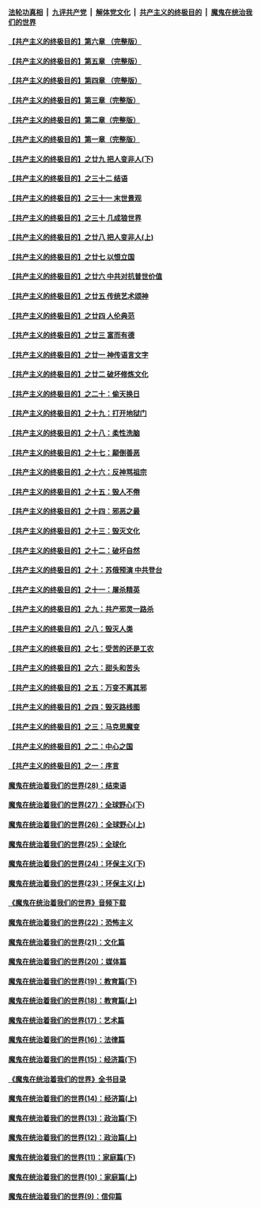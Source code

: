 

####  [法轮功真相](../../../../basic/blob/master/README.md?t=04080701) &nbsp;|&nbsp; [九评共产党](../../../../9ping.md/blob/master/README.md?t=04080701) &nbsp;|&nbsp; [解体党文化](../../../../jtdwh.md/blob/master/README.md?t=04080701)  &nbsp;|&nbsp; [共产主义的终极目的](../../../../gczydzjmd.md/blob/master/README.md?t=04080701) &nbsp;|&nbsp; [魔鬼在统治我们的世界](../../../../mgztzwmdsj.md/blob/master/README.md?t=04080701) 

#### [【共产主义的终极目的】第六章 （完整版）](../pages/nsc422/n11428913.md?t=04080701) 

#### [【共产主义的终极目的】第五章 （完整版）](../pages/nsc422/n11428912.md?t=04080701) 

#### [【共产主义的终极目的】第四章 （完整版）](../pages/nsc422/n11428907.md?t=04080701) 

#### [【共产主义的终极目的】第三章（完整版）](../pages/nsc422/n11428848.md?t=04080701) 

#### [【共产主义的终极目的】第二章（完整版）](../pages/nsc422/n11428831.md?t=04080701) 

#### [【共产主义的终极目的】第一章（完整版）](../pages/nsc422/n11417651.md?t=04080701) 

#### [【共产主义的终极目的】之廿九 把人变非人(下)](../pages/nsc422/n11344140.md?t=04080701) 

#### [【共产主义的终极目的】之三十二 结语](../pages/nsc422/n11360535.md?t=04080701) 

#### [【共产主义的终极目的】之三十一 末世景观](../pages/nsc422/n11351129.md?t=04080701) 

#### [【共产主义的终极目的】之三十 几成狼世界](../pages/nsc422/n11348280.md?t=04080701) 

#### [【共产主义的终极目的】之廿八 把人变非人(上)](../pages/nsc422/n11340492.md?t=04080701) 

#### [【共产主义的终极目的】之廿七 以恨立国](../pages/nsc422/n11336944.md?t=04080701) 

#### [【共产主义的终极目的】之廿六 中共对抗普世价值](../pages/nsc422/n11324785.md?t=04080701) 

#### [【共产主义的终极目的】之廿五 传统艺术颂神](../pages/nsc422/n11296396.md?t=04080701) 

#### [【共产主义的终极目的】之廿四 人伦典范](../pages/nsc422/n11296397.md?t=04080701) 

#### [【共产主义的终极目的】之廿三 富而有德](../pages/nsc422/n11283598.md?t=04080701) 

#### [【共产主义的终极目的】之廿一 神传语言文字](../pages/nsc422/n11263265.md?t=04080701) 

#### [【共产主义的终极目的】之廿二 破坏修炼文化](../pages/nsc422/n11245728.md?t=04080701) 

#### [【共产主义的终极目的】之二十：偷天换日](../pages/nsc422/n11238846.md?t=04080701) 

#### [【共产主义的终极目的】之十九：打开地狱门](../pages/nsc422/n11206376.md?t=04080701) 

#### [【共产主义的终极目的】之十八：柔性洗脑](../pages/nsc422/n11199994.md?t=04080701) 

#### [【共产主义的终极目的】之十七：颠倒善恶](../pages/nsc422/n11179782.md?t=04080701) 

#### [【共产主义的终极目的】之十六：反神骂祖宗](../pages/nsc422/n11166798.md?t=04080701) 

#### [【共产主义的终极目的】之十五：毁人不倦](../pages/nsc422/n11166792.md?t=04080701) 

#### [【共产主义的终极目的】之十四：邪恶之最](../pages/nsc422/n11150249.md?t=04080701) 

#### [【共产主义的终极目的】之十三：毁灭文化](../pages/nsc422/n11135227.md?t=04080701) 

#### [【共产主义的终极目的】之十二：破坏自然](../pages/nsc422/n11135214.md?t=04080701) 

#### [【共产主义的终极目的】之十：苏俄预演 中共登台](../pages/nsc422/n11118424.md?t=04080701) 

#### [【共产主义的终极目的】之十一：屠杀精英](../pages/nsc422/n11118442.md?t=04080701) 

#### [【共产主义的终极目的】之九：共产邪灵一路杀](../pages/nsc422/n11114139.md?t=04080701) 

#### [【共产主义的终极目的】之八：毁灭人类](../pages/nsc422/n11108503.md?t=04080701) 

#### [【共产主义的终极目的】之七：受苦的还是工农](../pages/nsc422/n11101809.md?t=04080701) 

#### [【共产主义的终极目的】之六：甜头和苦头](../pages/nsc422/n11096971.md?t=04080701) 

#### [【共产主义的终极目的】之五：万变不离其邪](../pages/nsc422/n11091285.md?t=04080701) 

#### [【共产主义的终极目的】之四：毁灭路线图](../pages/nsc422/n11086284.md?t=04080701) 

#### [【共产主义的终极目的】之三：马克思魔变](../pages/nsc422/n11061941.md?t=04080701) 

#### [【共产主义的终极目的】之二：中心之国](../pages/nsc422/n11047728.md?t=04080701) 

#### [【共产主义的终极目的】之一：序言](../pages/nsc422/n11086077.md?t=04080701) 

#### [魔鬼在统治着我们的世界(28)：结束语](../pages/nsc422/n10936246.md?t=04080701) 

#### [魔鬼在统治着我们的世界(27)：全球野心(下)](../pages/nsc422/n10928319.md?t=04080701) 

#### [魔鬼在统治着我们的世界(26)：全球野心(上)](../pages/nsc422/n10900318.md?t=04080701) 

#### [魔鬼在统治着我们的世界(25)：全球化](../pages/nsc422/n10788205.md?t=04080701) 

#### [魔鬼在统治着我们的世界(24)：环保主义(下)](../pages/nsc422/n10695307.md?t=04080701) 

#### [魔鬼在统治着我们的世界(23)：环保主义(上)](../pages/nsc422/n10688613.md?t=04080701) 

#### [《魔鬼在统治着我们的世界》音频下载](../pages/nsc422/n10635553.md?t=04080701) 

#### [魔鬼在统治着我们的世界(22)：恐怖主义](../pages/nsc422/n10614727.md?t=04080701) 

#### [魔鬼在统治着我们的世界(21)：文化篇](../pages/nsc422/n10597706.md?t=04080701) 

#### [魔鬼在统治着我们的世界(20)：媒体篇](../pages/nsc422/n10586579.md?t=04080701) 

#### [魔鬼在统治着我们的世界(19)：教育篇(下)](../pages/nsc422/n10564808.md?t=04080701) 

#### [魔鬼在统治着我们的世界(18)：教育篇(上)](../pages/nsc422/n10526970.md?t=04080701) 

#### [魔鬼在统治着我们的世界(17)：艺术篇](../pages/nsc422/n10499093.md?t=04080701) 

#### [魔鬼在统治着我们的世界(16)：法律篇](../pages/nsc422/n10485969.md?t=04080701) 

#### [魔鬼在统治着我们的世界(15)：经济篇(下)](../pages/nsc422/n10469975.md?t=04080701) 

#### [《魔鬼在统治着我们的世界》全书目录](../pages/nsc422/n10464261.md?t=04080701) 

#### [魔鬼在统治着我们的世界(14)：经济篇(上)](../pages/nsc422/n10457370.md?t=04080701) 

#### [魔鬼在统治着我们的世界(13)：政治篇(下)](../pages/nsc422/n10448270.md?t=04080701) 

#### [魔鬼在统治着我们的世界(12)：政治篇(上)](../pages/nsc422/n10444576.md?t=04080701) 

#### [魔鬼在统治着我们的世界(11)：家庭篇(下)](../pages/nsc422/n10440961.md?t=04080701) 

#### [魔鬼在统治着我们的世界(10)：家庭篇(上)](../pages/nsc422/n10435448.md?t=04080701) 

#### [魔鬼在统治着我们的世界(9)：信仰篇](../pages/nsc422/n10432159.md?t=04080701) 

